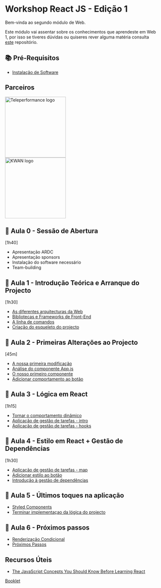 # Workshop React JS - Edição 1

Bem-vinda ao segundo módulo de Web.

Este módulo vai assentar sobre os conhecimentos que aprendeste em Web 1, por isso se tiveres dúvidas ou quiseres rever alguma matéria consulta [este](https://github.com/As-Raparigas-do-Codigo/web-ed-3) repositório.

## 📚 Pré-Requisitos

- [Instalação de Software](./docs/Instalacao-de-Software.md)

## Parceiros

<a href="https://jobs.teleperformance.pt/">
  <img src="https://user-images.githubusercontent.com/44099019/192474039-dea7940b-27f3-4e9e-82ee-c54ca15e6c1f.png" alt="Teleperformance logo" width="200" />
</a>
<br>
<a href="https://kwan.pt/">
  <img src="https://user-images.githubusercontent.com/44099019/192474028-f8d69226-727d-40d3-9132-2d77b3180390.png" alt="KWAN logo" width="200"/>
</a>

## 👋 Aula 0 - Sessão de Abertura
[1h40]

- Apresentação ARDC
- Apresentação sponsors
- Instalação do software necessário
- Team-building

## 👋 Aula 1 - Introdução Teórica e Arranque do Projecto
[1h30]

- [As diferentes arquitecturas da Web](./docs/As-diferentes-arquitecturas-da-web.md)
- [Bibliotecas e Frameworks de Front-End](./docs/Bibliotecas-e-Frameworks-de-Front-End.md)
- [A linha de comandos](./docs/A-linha-de-comandos.md)
- [Criação do esqueleto do projecto](./docs/Criacao-do-esqueleto-do-projecto.md)

## 👣 Aula 2 - Primeiras Alterações ao Projecto
[45m]

- [A nossa primeira modificação](./docs/A-nossa-primeira-modificacao.md)
- [Análise do componente App.js](./docs/Analise-do-componente-Appjs.md)
- [O nosso primeiro componente](./docs/O-nosso-primeiro-componente.md)
- [Adicionar comportamento ao botão](./docs/Adicionar-comportamento-ao-botao.md)

## 🧮 Aula 3 - Lógica em React

[1h15]
- [Tornar o comportamento dinâmico](./docs/Tornar-o-comportamento-dinamico.md)
- [Aplicação de gestão de tarefas - intro](./docs/Aplicacao-de-gestao-de-tarefas.md)
- [Aplicação de gestão de tarefas - hooks](./docs/Aplicacao-de-gestao-de-tarefas-hooks.md)

## 🎨 Aula 4 - Estilo em React + Gestão de Dependências

[1h30]
- [Aplicação de gestão de tarefas - map](./docs/Aplicacao-de-gestao-de-tarefas-map.md)
- [Adicionar estilo ao botão](./docs/Adicionar-estilo-ao-botao.md)
- [Introdução à gestão de dependências](./docs/Introducao-a-gestao-de-dependencias.md)

## 🚗 Aula 5 - Últimos toques na aplicação

- [Styled Components](./docs/styled-components.md)
- [Terminar implementaçao da lógica do projecto](./docs/Terminar-logica-do-projecto.md)

## 🚀 Aula 6 - Próximos passos
- [Renderização Condicional](./docs/Renderizacao-Condicional.md)
- [Próximos Passos](./docs/Proximos-passos.md)

## Recursos Úteis
- [The JavaScript Concepts You Should Know Before Learning React](https://www.freecodecamp.org/news/javascript-concepts-you-should-know-before-learning-react/)

[Booklet](https://drive.google.com/file/d/1RHyhC_6Le7bXWnbOs3AoYuHQQ9k8FjcY/view?usp=sharing)
